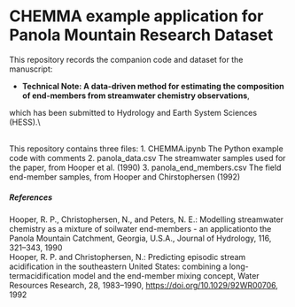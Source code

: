 # CHEMMA example application for Panola Mountain Research Dataset

This repository records the companion code and dataset for the manuscript:

- **Technical Note: A data-driven method for estimating the composition of end-members from streamwater chemistry observations**,
 
which has been submitted to Hydrology and Earth System Sciences (HESS).\

\
This repository contains three files:
 	1. CHEMMA.ipynb             The Python example code with comments 
	2. panola_data.csv 	    The streamwater samples used for the paper, from Hooper et al. (1990)
	3. panola_end_members.csv   The field end-member samples, from Hooper and Chirstophersen (1992)


##### References
Hooper, R. P., Christophersen, N., and Peters, N. E.: Modelling streamwater chemistry as a mixture of soilwater end-members - an applicationto the Panola Mountain Catchment, Georgia, U.S.A., Journal of Hydrology, 116, 321–343, 1990\
Hooper, R. P. and Christophersen, N.: Predicting episodic stream acidification in the southeastern United States: combining a long-termacidification model and the end-member mixing concept, Water Resources Research, 28, 1983–1990, 
https://doi.org/10.1029/92WR00706, 1992
